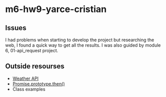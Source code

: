 # m6-hw9-yarce-cristian

## Issues
I had problems when starting to develop the project but researching the web, I found a quick way to get all the results. I was also guided by module 6, 01-api_request project.


## Outside resourses 
- [Weather API](https://openweathermap.org/api)
- [Promise.prototype.then()](https://developer.mozilla.org/en-US/docs/Web/JavaScript/Reference/Global_Objects/Promise/then)
- Class examples
